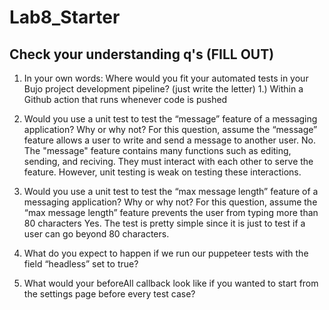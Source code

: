 # Lab8_Starter

## Check your understanding q's (FILL OUT)
1. In your own words: Where would you fit your automated tests in your Bujo project development pipeline? (just write the letter)
    1.) Within a Github action that runs whenever code is pushed 
2. Would you use a unit test to test the “message” feature of a messaging application? Why or why not? For this question, assume the “message” feature allows a user to write and send a message to another user.
    No. The "message" feature contains many functions such as editing, sending, and reciving. They must interact with each other to serve the feature. However, unit testing is weak on testing these interactions. 
3. Would you use a unit test to test the “max message length” feature of a messaging application? Why or why not? For this question, assume the “max message length” feature prevents the user from typing more than 80 characters
    Yes. The test is pretty simple since it is just to test if a user can go beyond 80 characters. 
4. What do you expect to happen if we run our puppeteer tests with the field “headless” set to true?

5. What would your beforeAll callback look like if you wanted to start from the settings page before every test case?

